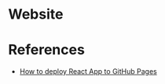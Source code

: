 # Website

# References
- [How to deploy React App to GitHub Pages](https://dev.to/yuribenjamin/how-to-deploy-react-app-in-github-pages-2a1f)
